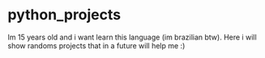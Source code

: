 # python_projects
Im 15 years old and i want learn this language (im brazilian btw). Here i will show randoms projects that in a future will help me :)
